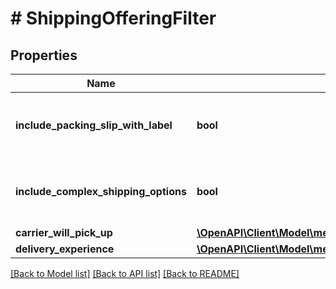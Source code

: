 # # ShippingOfferingFilter

## Properties

Name | Type | Description | Notes
------------ | ------------- | ------------- | -------------
**include_packing_slip_with_label** | **bool** | When true, include a packing slip with the label. | [optional]
**include_complex_shipping_options** | **bool** | When true, include complex shipping options. | [optional]
**carrier_will_pick_up** | [**\OpenAPI\Client\Model\merchantFulfillment\CarrierWillPickUpOption**](CarrierWillPickUpOption.md) |  | [optional]
**delivery_experience** | [**\OpenAPI\Client\Model\merchantFulfillment\DeliveryExperienceOption**](DeliveryExperienceOption.md) |  | [optional]

[[Back to Model list]](../../README.md#models) [[Back to API list]](../../README.md#endpoints) [[Back to README]](../../README.md)
